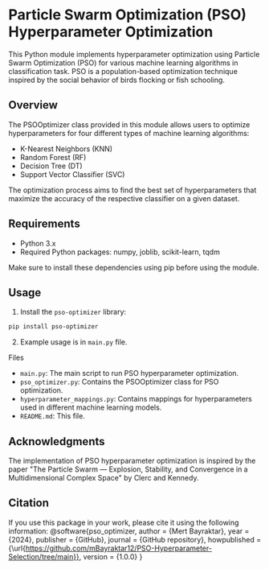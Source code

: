 # Particle Swarm Optimization (PSO) Hyperparameter Optimization

This Python module implements hyperparameter optimization using Particle Swarm Optimization (PSO) for various machine learning algorithms in classification task. PSO is a population-based optimization technique inspired by the social behavior of birds flocking or fish schooling.

## Overview

The PSOOptimizer class provided in this module allows users to optimize hyperparameters for four different types of machine learning algorithms:

* K-Nearest Neighbors (KNN)
* Random Forest (RF)
* Decision Tree (DT)
* Support Vector Classifier (SVC)

The optimization process aims to find the best set of hyperparameters that maximize the accuracy of the respective classifier on a given dataset.

## Requirements

- Python 3.x
- Required Python packages: numpy, joblib, scikit-learn, tqdm

Make sure to install these dependencies using pip before using the module.



## Usage

1. Install the `pso-optimizer` library:

```bash
pip install pso-optimizer
```
2. Example usage is in `main.py` file.

Files
* `main.py`: The main script to run PSO hyperparameter optimization.
* `pso_optimizer.py`: Contains the PSOOptimizer class for PSO optimization.
* `hyperparameter_mappings.py`: Contains mappings for hyperparameters used in different machine learning models.
* `README.md`: This file.

## Acknowledgments

The implementation of PSO hyperparameter optimization is inspired by the paper "The Particle Swarm — Explosion, Stability, and Convergence in a Multidimensional Complex Space" by Clerc and Kennedy.

## Citation

If you use this package in your work, please cite it using the following information:
@software{pso_optimizer,
  author       = {Mert Bayraktar},
  year         = {2024},
  publisher    = {GitHub},
  journal      = {GitHub repository},
  howpublished = {\url{https://github.com/mBayraktar12/PSO-Hyperparameter-Selection/tree/main}},
  version      = {1.0.0}
}
